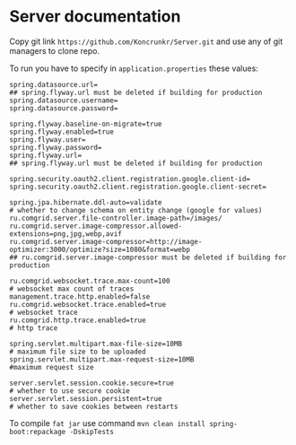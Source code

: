 # Server documentation

Copy git link ```https://github.com/Koncrunkr/Server.git``` and use any of git managers to clone repo.

To run you have to specify in `application.properties`
these values:
```properties
spring.datasource.url=
## spring.flyway.url must be deleted if building for production
spring.datasource.username=
spring.datasource.password=

spring.flyway.baseline-on-migrate=true
spring.flyway.enabled=true
spring.flyway.user=
spring.flyway.password=
spring.flyway.url=
## spring.flyway.url must be deleted if building for production

spring.security.oauth2.client.registration.google.client-id=
spring.security.oauth2.client.registration.google.client-secret=

spring.jpa.hibernate.ddl-auto=validate
# whether to change schema on entity change (google for values)
ru.comgrid.server.file-controller.image-path=/images/
ru.comgrid.server.image-compressor.allowed-extensions=png,jpg,webp,avif
ru.comgrid.server.image-compressor=http://image-optimizer:3000/optimize?size=1080&format=webp
## ru.comgrid.server.image-compressor must be deleted if building for production

ru.comgrid.websocket.trace.max-count=100
# websocket max count of traces
management.trace.http.enabled=false
ru.comgrid.websocket.trace.enabled=true
# websocket trace
ru.comgrid.http.trace.enabled=true
# http trace

spring.servlet.multipart.max-file-size=10MB
# maximum file size to be uploaded
spring.servlet.multipart.max-request-size=10MB
#maximum request size

server.servlet.session.cookie.secure=true
# whether to use secure cookie
server.servlet.session.persistent=true
# whether to save cookies between restarts
```
To compile `fat jar` use command `mvn clean install spring-boot:repackage -DskipTests`

